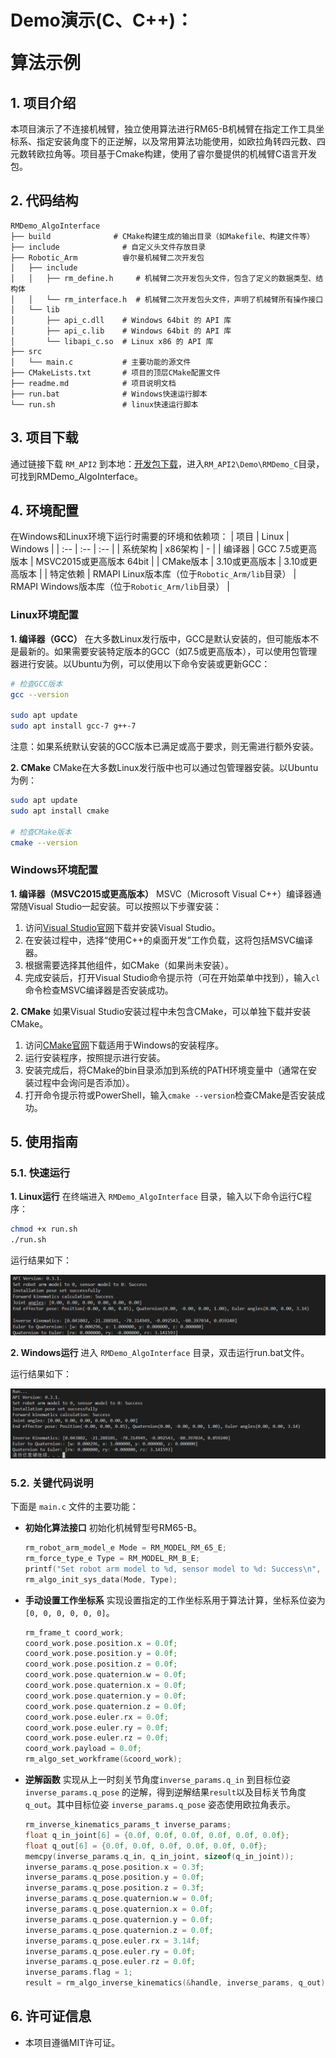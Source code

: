 # <p class="hidden">Demo演示(C、C++)：</p>算法示例

## 1. 项目介绍
本项目演示了不连接机械臂，独立使用算法进行RM65-B机械臂在指定工作工具坐标系、指定安装角度下的正逆解，以及常用算法功能使用，如欧拉角转四元数、四元数转欧拉角等。项目基于Cmake构建，使用了睿尔曼提供的机械臂C语言开发包。

## 2. 代码结构

```
RMDemo_AlgoInterface
├── build              # CMake构建生成的输出目录（如Makefile、构建文件等）
├── include              # 自定义头文件存放目录
├── Robotic_Arm          睿尔曼机械臂二次开发包
│   ├── include
│   │   ├── rm_define.h     # 机械臂二次开发包头文件，包含了定义的数据类型、结构体
│   │   └── rm_interface.h  # 机械臂二次开发包头文件，声明了机械臂所有操作接口
│   └── lib
│       ├── api_c.dll    # Windows 64bit 的 API 库
│       ├── api_c.lib    # Windows 64bit 的 API 库
│       └── libapi_c.so  # Linux x86 的 API 库
├── src
│   └── main.c           # 主要功能的源文件
├── CMakeLists.txt       # 项目的顶层CMake配置文件
├── readme.md            # 项目说明文档
├── run.bat              # Windows快速运行脚本
└── run.sh               # linux快速运行脚本

```
## 3. 项目下载

通过链接下载 `RM_API2` 到本地：[开发包下载](https://github.com/RealManRobot/RM_API2.git)，进入`RM_API2\Demo\RMDemo_C`目录，可找到RMDemo_AlgoInterface。

## 4. 环境配置

在Windows和Linux环境下运行时需要的环境和依赖项：
| 项目 | Linux | Windows |
| :-- | :-- | :-- |
| 系统架构 | x86架构 | - |
| 编译器 | GCC 7.5或更高版本 | MSVC2015或更高版本 64bit |
| CMake版本 | 3.10或更高版本 | 3.10或更高版本 |
| 特定依赖 | RMAPI Linux版本库（位于`Robotic_Arm/lib`目录） | RMAPI Windows版本库（位于`Robotic_Arm/lib`目录） |

### Linux环境配置

**1. 编译器（GCC）**
在大多数Linux发行版中，GCC是默认安装的，但可能版本不是最新的。如果需要安装特定版本的GCC（如7.5或更高版本），可以使用包管理器进行安装。以Ubuntu为例，可以使用以下命令安装或更新GCC：

```bash
# 检查GCC版本
gcc --version

sudo apt update
sudo apt install gcc-7 g++-7  
```

注意：如果系统默认安装的GCC版本已满足或高于要求，则无需进行额外安装。

**2. CMake**
CMake在大多数Linux发行版中也可以通过包管理器安装。以Ubuntu为例：

```bash
sudo apt update
sudo apt install cmake

# 检查CMake版本
cmake --version
```

### Windows环境配置

**1. 编译器（MSVC2015或更高版本）**
MSVC（Microsoft Visual C++）编译器通常随Visual Studio一起安装。可以按照以下步骤安装：

1. 访问[Visual Studio官网](https://visualstudio.microsoft.com/)下载并安装Visual Studio。
2. 在安装过程中，选择“使用C++的桌面开发”工作负载，这将包括MSVC编译器。
3. 根据需要选择其他组件，如CMake（如果尚未安装）。
4. 完成安装后，打开Visual Studio命令提示符（可在开始菜单中找到），输入`cl`命令检查MSVC编译器是否安装成功。

**2. CMake**
如果Visual Studio安装过程中未包含CMake，可以单独下载并安装CMake。

1. 访问[CMake官网](https://cmake.org/download/)下载适用于Windows的安装程序。
2. 运行安装程序，按照提示进行安装。
3. 安装完成后，将CMake的bin目录添加到系统的PATH环境变量中（通常在安装过程中会询问是否添加）。
4. 打开命令提示符或PowerShell，输入`cmake --version`检查CMake是否安装成功。

## 5. 使用指南
### **5.1. 快速运行**

**1. Linux运行**
在终端进入 `RMDemo_AlgoInterface` 目录，输入以下命令运行C程序：

```bash
chmod +x run.sh
./run.sh
```

运行结果如下：

![alt text](image-1.png)

**2. Windows运行**
进入 `RMDemo_AlgoInterface` 目录，双击运行run.bat文件。

运行结果如下：

![alt text](image.png)

### **5.2. 关键代码说明**

下面是 `main.c` 文件的主要功能：
- **初始化算法接口**
  初始化机械臂型号RM65-B。
  ```c
  rm_robot_arm_model_e Mode = RM_MODEL_RM_65_E;
  rm_force_type_e Type = RM_MODEL_RM_B_E;
  printf("Set robot arm model to %d, sensor model to %d: Success\n", Mode, Type);
  rm_algo_init_sys_data(Mode, Type);
  ```

- **手动设置工作坐标系**
  实现设置指定的工作坐标系用于算法计算，坐标系位姿为 `[0, 0, 0, 0, 0, 0]`。
  
  ```C
  rm_frame_t coord_work;
  coord_work.pose.position.x = 0.0f;
  coord_work.pose.position.y = 0.0f;
  coord_work.pose.position.z = 0.0f;
  coord_work.pose.quaternion.w = 0.0f;
  coord_work.pose.quaternion.x = 0.0f;
  coord_work.pose.quaternion.y = 0.0f;
  coord_work.pose.quaternion.z = 0.0f;
  coord_work.pose.euler.rx = 0.0f;
  coord_work.pose.euler.ry = 0.0f;
  coord_work.pose.euler.rz = 0.0f;
  coord_work.payload = 0.0f;
  rm_algo_set_workframe(&coord_work);
  ```
  
- **逆解函数**
  实现从上一时刻关节角度`inverse_params.q_in` 到目标位姿 `inverse_params.q_pose` 的逆解，得到逆解结果`result`以及目标关节角度 `q_out`。其中目标位姿 `inverse_params.q_pose` 姿态使用欧拉角表示。
  
  ```C
  rm_inverse_kinematics_params_t inverse_params;
  float q_in_joint[6] = {0.0f, 0.0f, 0.0f, 0.0f, 0.0f, 0.0f};
  float q_out[6] = {0.0f, 0.0f, 0.0f, 0.0f, 0.0f, 0.0f};
  memcpy(inverse_params.q_in, q_in_joint, sizeof(q_in_joint));
  inverse_params.q_pose.position.x = 0.3f;
  inverse_params.q_pose.position.y = 0.0f;
  inverse_params.q_pose.position.z = 0.3f;
  inverse_params.q_pose.quaternion.w = 0.0f;
  inverse_params.q_pose.quaternion.x = 0.0f;
  inverse_params.q_pose.quaternion.y = 0.0f;
  inverse_params.q_pose.quaternion.z = 0.0f;
  inverse_params.q_pose.euler.rx = 3.14f;
  inverse_params.q_pose.euler.ry = 0.0f;
  inverse_params.q_pose.euler.rz = 0.0f;
  inverse_params.flag = 1;
  result = rm_algo_inverse_kinematics(&handle, inverse_params, q_out);
  ```

## 6. 许可证信息

- 本项目遵循MIT许可证。
